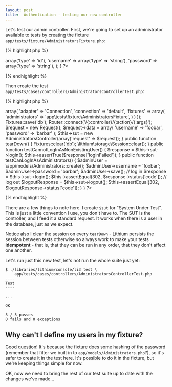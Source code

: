 ```yaml
---
layout: post
title:  Authentication - testing our new controller
---
```


Let's test our admin controller. First, we're going to set up an administrator available to tests by creating the fixture `app/tests/fixture/AdministratorsFixture.php`:

{% highlight php %}
<?php
namespace app\tests\fixture;

class AdministratorsFixture extends \li3_fixtures\test\Fixture {

	protected $_model = 'app\models\Administrators';

	protected $_fields = array(
		'id' => array('type' => 'id'),
		'username' => array('type' => 'string'),
		'password' => array('type' => 'string'),
	);
}
?>
{% endhighlight %}

Then create the test `app/tests/cases/controllers/AdministratorsControllerTest.php`:

{% highlight php %}
<?php
namespace app\tests\cases\controllers;

use lithium\action\Request;
use li3_fixtures\test\Fixtures;
use lithium\net\http\Router;
use app\controllers\AdministratorsController;

class AdministratorsControllerTest extends \lithium\test\Integration {
	/**
	 * @var AdministratorsController System Under Test
	 */
	private $sut;
	
	public function setUp() {
		Fixtures::config(array(
			'db' => array(
				'adapter' => 'Connection',
				'connection' => 'default',
				'fixtures' => array(
					'administrators' => 'app\tests\fixture\AdministratorsFixture',
				)
			)
		));
		Fixtures::save('db');
		Router::connect('/{:controller}/{:action}/{:args}');
		
		$request = new Request();
		$request->data = array(
			'username' => 'foobar',
			'password' => 'barbar'
		);
		
		$this->sut = new AdministratorsController(array('request' => $request));
	}

	public function tearDown() {
		Fixtures::clear('db');
		\lithium\storage\Session::clear();
	}

	public function testCannotLogInAsNonExistingUser() {
		$response = $this->sut->login();
		$this->assertTrue($response['loginFailed']);
	}
	
	public function testCanLogInAsAdministrators() {
		$adminUser = \app\models\Administrators::create();
		$adminUser->username = 'foobar';
		$adminUser->password = 'barbar';
		$adminUser->save();
		
		// log in
		$response = $this->sut->login();
		$this->assertEqual(302, $response->status['code']);
		
		// log out
		$logoutResponse = $this->sut->logout();
		$this->assertEqual(302, $logoutResponse->status['code']);
	}
}
?>
{% endhighlight %}

There are a few things to note here. I create `$sut` for "System Under Test". This is just a little convention I use, you don't have to. The SUT is the controller, and I feed it a standard request. It works when there is a user in the database, just as we expect.

Notice also I clear the session on every `tearDown` - Lithium persists the session between tests otherwise so always work to make your tests **idempotent** - that is, that they can be run in any order, that they don't affect one another.

Let's run just this new test, let's not run the whole suite just yet:

	$ ./libraries/lithium/console/li3 test \
		app/tests/cases/controllers/AdministratorsControllerTest.php
	----
	Test
	----

	...

	OK

	3 / 3 passes
	0 fails and 0 exceptions

	
## Why can't I define my users in my fixture?

Good question! It's because the fixture does some hashing of the password (remember that filter we built in to `app/models/Administrators.php`?), so it's safer to create it in the test here. It's possible to do it in the fixture, but we're keeping things simple for now.

OK, now we need to bring the rest of our test suite up to date with the changes we've made...